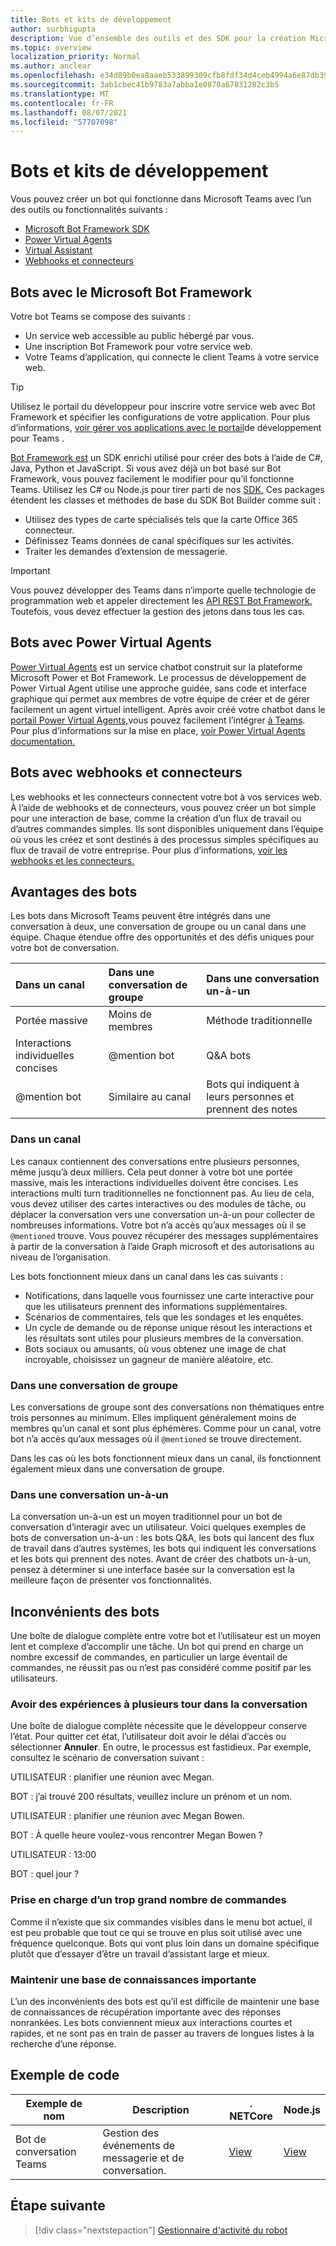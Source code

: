 ```yaml
---
title: Bots et kits de développement
author: surbhigupta
description: Vue d’ensemble des outils et des SDK pour la création Microsoft Teams bots.
ms.topic: overview
localization_priority: Normal
ms.author: anclear
ms.openlocfilehash: e34d89b0ea8aaeb533899309cfb8fdf34d4ceb4994a6e87db398cc3dfc577abd
ms.sourcegitcommit: 3ab1cbec41b9783a7abba1e0870a67831282c3b5
ms.translationtype: MT
ms.contentlocale: fr-FR
ms.lasthandoff: 08/07/2021
ms.locfileid: "57707098"
---
```

# <a name="bots-and-sdks"></a>Bots et kits de développement

Vous pouvez créer un bot qui fonctionne dans Microsoft Teams avec l’un des outils ou fonctionnalités suivants :

* [Microsoft Bot Framework SDK](#bots-with-the-microsoft-bot-framework)
* [Power Virtual Agents](#bots-with-power-virtual-agents)
* [Virtual Assistant](~/samples/virtual-assistant.md)
* [Webhooks et connecteurs](#bots-with-webhooks-and-connectors)

## <a name="bots-with-the-microsoft-bot-framework"></a>Bots avec le Microsoft Bot Framework

Votre bot Teams se compose des suivants :

* Un service web accessible au public hébergé par vous.
* Une inscription Bot Framework pour votre service web.
* Votre Teams d’application, qui connecte le client Teams à votre service web.

> [!TIP]
> Utilisez le portail du développeur pour inscrire votre service web avec Bot Framework et spécifier les configurations de votre application. Pour plus d’informations, [voir gérer vos applications avec le portail](~/concepts/build-and-test/teams-developer-portal.md)de développement pour Teams .

[Bot Framework est](https://dev.botframework.com/) un SDK enrichi utilisé pour créer des bots à l’aide de C#, Java, Python et JavaScript. Si vous avez déjà un bot basé sur Bot Framework, vous pouvez facilement le modifier pour qu’il fonctionne Teams. Utilisez les C# ou Node.js pour tirer parti de nos [SDK.](/microsoftteams/platform/#pivot=sdk-tools) Ces packages étendent les classes et méthodes de base du SDK Bot Builder comme suit :

* Utilisez des types de carte spécialisés tels que la carte Office 365 connecteur.
* Définissez Teams données de canal spécifiques sur les activités.
* Traiter les demandes d’extension de messagerie.

> [!IMPORTANT]
> Vous pouvez développer des Teams dans n’importe quelle technologie de programmation web et appeler directement les [API REST Bot Framework.](/bot-framework/rest-api/bot-framework-rest-overview) Toutefois, vous devez effectuer la gestion des jetons dans tous les cas.

## <a name="bots-with-power-virtual-agents"></a>Bots avec Power Virtual Agents

[Power Virtual Agents](/power-virtual-agents/fundamentals-what-is-power-virtual-agents) est un service chatbot construit sur la plateforme Microsoft Power et Bot Framework. Le processus de développement de Power Virtual Agent utilise une approche guidée, sans code et interface graphique qui permet aux membres de votre équipe de créer et de gérer facilement un agent virtuel intelligent. Après avoir créé votre chatbot dans le [portail Power Virtual Agents,](https://powervirtualagents.microsoft.com)vous pouvez facilement l’intégrer [à Teams](how-to/add-power-virtual-agents-bot-to-teams.md). Pour plus d’informations sur la mise en place, [voir Power Virtual Agents documentation.](/power-virtual-agents)

## <a name="bots-with-webhooks-and-connectors"></a>Bots avec webhooks et connecteurs

Les webhooks et les connecteurs connectent votre bot à vos services web. À l’aide de webhooks et de connecteurs, vous pouvez créer un bot simple pour une interaction de base, comme la création d’un flux de travail ou d’autres commandes simples. Ils sont disponibles uniquement dans l’équipe où vous les créez et sont destinés à des processus simples spécifiques au flux de travail de votre entreprise. Pour plus d’informations, [voir les webhooks et les connecteurs.](~/webhooks-and-connectors/what-are-webhooks-and-connectors.md)

## <a name="advantages-of-bots"></a>Avantages des bots

Les bots dans Microsoft Teams peuvent être intégrés dans une conversation à deux, une conversation de groupe ou un canal dans une équipe. Chaque étendue offre des opportunités et des défis uniques pour votre bot de conversation.

| Dans un canal | Dans une conversation de groupe | Dans une conversation un-à-un |
| :-- | :-- | :-- |
| Portée massive | Moins de membres | Méthode traditionnelle |
| Interactions individuelles concises | @mention bot  | Q&A bots |
| @mention bot | Similaire au canal | Bots qui indiquent à leurs personnes et prennent des notes |

### <a name="in-a-channel"></a>Dans un canal

Les canaux contiennent des conversations entre plusieurs personnes, même jusqu’à deux milliers. Cela peut donner à votre bot une portée massive, mais les interactions individuelles doivent être concises. Les interactions multi turn traditionnelles ne fonctionnent pas. Au lieu de cela, vous devez utiliser des cartes interactives ou des modules de tâche, ou déplacer la conversation vers une conversation un-à-un pour collecter de nombreuses informations. Votre bot n’a accès qu’aux messages où il se `@mentioned` trouve. Vous pouvez récupérer des messages supplémentaires à partir de la conversation à l’aide Graph microsoft et des autorisations au niveau de l’organisation.

Les bots fonctionnent mieux dans un canal dans les cas suivants :

* Notifications, dans laquelle vous fournissez une carte interactive pour que les utilisateurs prennent des informations supplémentaires.
* Scénarios de commentaires, tels que les sondages et les enquêtes.
* Un cycle de demande ou de réponse unique résout les interactions et les résultats sont utiles pour plusieurs membres de la conversation.
* Bots sociaux ou amusants, où vous obtenez une image de chat incroyable, choisissez un gagneur de manière aléatoire, etc.

### <a name="in-a-group-chat"></a>Dans une conversation de groupe

Les conversations de groupe sont des conversations non thématiques entre trois personnes au minimum. Elles impliquent généralement moins de membres qu’un canal et sont plus éphémères. Comme pour un canal, votre bot n’a accès qu’aux messages où il `@mentioned` se trouve directement.

Dans les cas où les bots fonctionnent mieux dans un canal, ils fonctionnent également mieux dans une conversation de groupe.

### <a name="in-a-one-to-one-chat"></a>Dans une conversation un-à-un

La conversation un-à-un est un moyen traditionnel pour un bot de conversation d’interagir avec un utilisateur. Voici quelques exemples de bots de conversation un-à-un : les bots Q&A, les bots qui lancent des flux de travail dans d’autres systèmes, les bots qui indiquent les conversations et les bots qui prennent des notes. Avant de créer des chatbots un-à-un, pensez à déterminer si une interface basée sur la conversation est la meilleure façon de présenter vos fonctionnalités.

## <a name="disadvantages-of-bots"></a>Inconvénients des bots

Une boîte de dialogue complète entre votre bot et l’utilisateur est un moyen lent et complexe d’accomplir une tâche. Un bot qui prend en charge un nombre excessif de commandes, en particulier un large éventail de commandes, ne réussit pas ou n’est pas considéré comme positif par les utilisateurs.

### <a name="have-multi-turn-experiences-in-chat"></a>Avoir des expériences à plusieurs tour dans la conversation

Une boîte de dialogue complète nécessite que le développeur conserve l’état. Pour quitter cet état, l’utilisateur doit avoir le délai d’accès ou sélectionner **Annuler**. En outre, le processus est fastidieux. Par exemple, consultez le scénario de conversation suivant :

UTILISATEUR : planifier une réunion avec Megan.

BOT : j’ai trouvé 200 résultats, veuillez inclure un prénom et un nom.

UTILISATEUR : planifier une réunion avec Megan Bowen.

BOT : À quelle heure voulez-vous rencontrer Megan Bowen ?

UTILISATEUR : 13:00

BOT : quel jour ?

### <a name="support-too-many-commands"></a>Prise en charge d’un trop grand nombre de commandes

Comme il n’existe que six commandes visibles dans le menu bot actuel, il est peu probable que tout ce qui se trouve en plus soit utilisé avec une fréquence quelconque. Bots qui vont plus loin dans un domaine spécifique plutôt que d’essayer d’être un travail d’assistant large et mieux.

### <a name="maintain-a-large-knowledge-base"></a>Maintenir une base de connaissances importante

L’un des inconvénients des bots est qu’il est difficile de maintenir une base de connaissances de récupération importante avec des réponses nonrankées. Les bots conviennent mieux aux interactions courtes et rapides, et ne sont pas en train de passer au travers de longues listes à la recherche d’une réponse.

## <a name="code-sample"></a>Exemple de code

|Exemple de nom | Description | . NETCore | Node.js |
|----------------|-----------------|--------------|----------------|
| Bot de conversation Teams | Gestion des événements de messagerie et de conversation. |[View](https://github.com/microsoft/BotBuilder-Samples/tree/master/samples/csharp_dotnetcore/57.teams-conversation-bot)|[View](https://github.com/microsoft/BotBuilder-Samples/tree/master/samples/javascript_nodejs/57.teams-conversation-bot)|

## <a name="next-step"></a>Étape suivante

> [!div class="nextstepaction"]
> [Gestionnaire d'activité du robot](~/bots/bot-basics.md)
